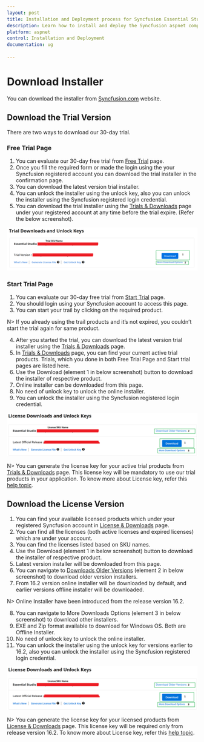 ```yaml
---
layout: post
title: Installation and Deployment process for Syncfusion Essential Studio aspnet products
description: Learn how to install and deploy the Syncfusion aspnet component
platform: aspnet
control: Installation and Deployment
documentation: ug

---
```


# Download Installer

You can download the installer from [Syncfusion.com](https://www.syncfusion.com) website. 


## Download the Trial Version

There are two ways to download our 30-day trial.

### Free Trial Page

1. You can evaluate our 30-day free trial from [Free Trial](https://www.syncfusion.com/downloads) page.
2. Once you fill the required form or made the login using the your Syncfusion registered account you can download the trial installer in the confirmation page.
3. You can download the latest version trial installer. 
4. You can unlock the installer using the unlock key, also you can unlock the installer using the Syncfusion registered login credential.
5. You can download the trial installer using the [Trials & Downloads](https://www.syncfusion.com/account/manage-trials/downloads) page under your registered account at any time before the trial expire. (Refer the below screenshot).
 
![](download-images/screenshot-1.png)

### Start Trial Page
1. You can evaluate our 30-day free trial from [Start Trial](https://www.syncfusion.com/account/manage-trials/start-trials) page.
2. You should login using your Syncfusion account to access this page.
3. You can start your trail by clicking on the required product. 

N> If you already using the trail products and it’s not expired, you couldn’t start the trial again for same product.

4. After you started the trial, you can download the latest version trial installer using the [Trials & Downloads](https://www.syncfusion.com/account/manage-trials/downloads) page. 
5. In [Trials & Downloads](https://www.syncfusion.com/account/manage-trials/downloads) page, you can find your current active trial products. Trials, which you done in both Free Trial Page and Start trial pages are listed here.
6. Use the Download (element 1 in below screenshot) button to download the installer of respective product.
7. Online installer can be downloaded from this page.
8. No need of unlock key to unlock the online installer.
9. You can unlock the installer using the Syncfusion registered login credential.

![](download-images/screenshot-2.png)

N> You can generate the license key for your active trial products from [Trials & Downloads](https://www.syncfusion.com/account/manage-trials/downloads) page. This license key will be mandatory to use our trial products in your application. To know more about License key, refer this [help topic](https://help.syncfusion.com/common/essential-studio/licensing/license-key). 


## Download the License Version

1. You can find your available licensed products which under your registered Syncfusion account in [License & Downloads](https://www.syncfusion.com/account/downloads) page.  
2. You can find all the licenses (both active licenses and expired licenses) which are under your account.
3. You can find the licenses listed based on SKU names.
4. Use the Download (element 1 in below screenshot) button to download the installer of respective product.
5. Latest version installer will be downloaded from this page.
6. You can navigate to [Downloads Older Versions](https://www.syncfusion.com/account/downloads/studio) (element 2 in below screenshot) to download older version installers.
7. From 16.2 version online installer will be downloaded by default, and earlier versions offline installer will be downloaded.

N> Online Installer have been introduced from the release version 16.2.

8. You can navigate to More Downloads Options (element 3 in below screenshot) to download other installers.
9. EXE and Zip format available to download for Windows OS. Both are Offline Installer. 
10. No need of unlock key to unlock the online installer.
11. You can unlock the installer using the unlock key for versions earlier to 16.2, also you can unlock the installer using the Syncfusion registered login credential.

![](download-images/screenshot-3.png)

N> You can generate the license key for your licensed products from [License & Downloads](https://www.syncfusion.com/account/downloads) page. This license key will be required only from release version 16.2. To know more about License key, refer this [help topic](https://help.syncfusion.com/common/essential-studio/licensing/license-key). 

  

